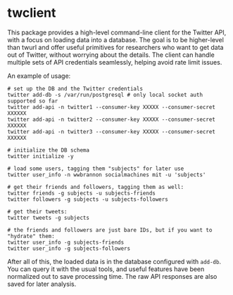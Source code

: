 # twclient
This package provides a high-level command-line client for the Twitter API, with a focus on loading data into a database. The goal is to be higher-level than twurl and offer useful primitives for researchers who want to get data out of Twitter, without worrying about the details. The client can handle multiple sets of API credentials seamlessly, helping avoid rate limit issues.

An example of usage:
```
# set up the DB and the Twitter credentials
twitter add-db -s /var/run/postgresql # only local socket auth supported so far
twitter add-api -n twitter1 --consumer-key XXXXX --consumer-secret XXXXXX
twitter add-api -n twitter2 --consumer-key XXXXX --consumer-secret XXXXXX
twitter add-api -n twitter3 --consumer-key XXXXX --consumer-secret XXXXXX

# initialize the DB schema
twitter initialize -y

# load some users, tagging them "subjects" for later use
twitter user_info -n wwbrannon socialmachines mit -u 'subjects'

# get their friends and followers, tagging them as well:
twitter friends -g subjects -u subjects-friends
twitter followers -g subjects -u subjects-followers

# get their tweets:
twitter tweets -g subjects

# the friends and followers are just bare IDs, but if you want to "hydrate" them:
twitter user_info -g subjects-friends
twitter user_info -g subjects-followers
```

After all of this, the loaded data is in the database configured with `add-db`. You can query it with the usual tools, and useful features have been normalized out to save processing time. The raw API responses are also saved for later analysis.

